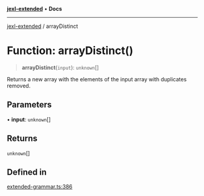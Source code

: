 [**jexl-extended**](../README.md) • **Docs**

***

[jexl-extended](../globals.md) / arrayDistinct

# Function: arrayDistinct()

> **arrayDistinct**(`input`): `unknown`[]

Returns a new array with the elements of the input array with duplicates removed.

## Parameters

• **input**: `unknown`[]

## Returns

`unknown`[]

## Defined in

[extended-grammar.ts:386](https://github.com/nikoraes/jexl-extended/blob/06a031f168fa218082d7ed9df57973f42e70c755/src/extended-grammar.ts#L386)
